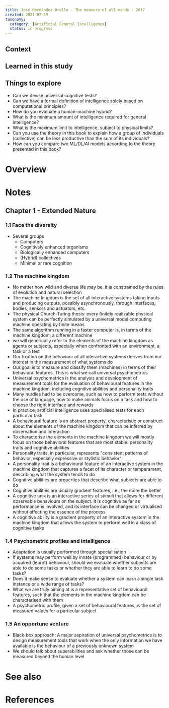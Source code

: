 ```yaml
---
title: José Hernández Orallo - The measure of all minds - 2017
created: 2021-07-29
taxonomy:
  category: [Artificial General Intelligence]
  status: in progress
---
```


## Context

## Learned in this study

## Things to explore
* Can we devise universal cognitive tests?
* Can we have a formal definition of intelligence solely based on computational principles?
* How do you evaluate a human-machine hybrid?
* What is the minimum amount of intelligence required for general intelligence?
* What is the maximum limit to intelligence, subject to physical limits?
* Can you use the theory in this book to explain how a group of individuals (collective) can be less productive than the sum of its individuals?
* How can you compare two ML/DL/AI models according to the theory presented in this book?

# Overview

# Notes
## Chapter 1 - Extended Nature
### 1.1 Face the diversity
* Several groups
  * Computers
  * Cognitively enhanced organisms
  * Biologically enhanced computers
  * (Hybrid) collectives
  * Minimal or rare cognition

### 1.2 The machine kingdom
* No matter how wild and diverse life may be, it is constrained by the rules of evolution and natural selection
* The machine kingdom is the set of all interactive systems taking inputs and producing outputs, possibly asynchronously, through interfaces, bodies, sensors and actuators, etc.
* The physical Church-Turing thesis: every finitely realizable physical system can be perfectly simulated by a universal model computing machine operating by finite means
* The same algorithm running in a faster computer is, in terms of the machine kingdom, a different machine
* we will generically refer to the elements of the machine kingdom as agents or subjects, especially when confronted with an environment, a task or a test
* Our fixation on the behaviour of all interactive systems derives from our interest in the measurement of what systems do
* Our goal is to measure and classify them (machines) in terms of their behavioral features. This is what we call universal psychometrics
* Universal psychometrics is the analysis and development of measurement tools for the evaluation of behavioural features in the machine kingdom, including cognitive abilities and personality traits
* Many hurdles had to be overcome, such as how to perform tests without the use of language, how to make animals focus on a task and how to choose the right interface and rewards
* In practice, artificial intelligence uses specialised tests for each particular task
* A behavioural feature is an abstract property, characteristic or construct about the elements of the machine kingdom that can be inferred by observation and interaction
* To characterise the elements in the machine kingdom we will mostly focus on those behavioral features that are most stable: personality traits and cognitive abilities
* Personality traits, in particular, represents "consistent patterns of behavior, especially expressive or stylistic behavior"
* A personality trait is a behavioural feature of an interactive system in the machine kingdom that captures a facet of its character or temperament, describing what the system tends to do
* Cognitive abilities are properties that describe what subjects are able to do
* Cognitive abilities are usually gradient features, i.e., the more the better
* A cognitive task is an interactive series of stimuli that allows for different observable behaviours on the subject. It is cognitive as far as performance is involved, and its interface can be changed or virtualised without affecting the essence of the process
* A cognitive ability is a gradient property of an interactive system in the machine kingdom that allows the system to perform well in a class of cognitive tasks

### 1.4 Psychometric profiles and intelligence
* Adaptation is usually performed through specialisation
* If systems may perform well by innate (programmed) behaviour or by acquired (learnt) behaviour, should we evaluate whether subjects are able to do some tasks or whether they are able to learn to do some tasks?
* Does it make sense to evaluate whether a system can learn a single task instance or a wide range of tasks?
* What we are truly aiming at is a representative set of behavioural features, such that the elements in the machine kingdom can be characterised with them
* A psychometric profile, given a set of behavioural features, is the set of measured values for a particular subject

### 1.5 An opportune venture
* Black-box approach: A major aspiration of universal psychometrics is to design measurement tools that work when the only information we have available is the behaviour of a previously unknown system
* We should talk about superabilities and ask whether those can be measured beyond the human level

# See also

# References
